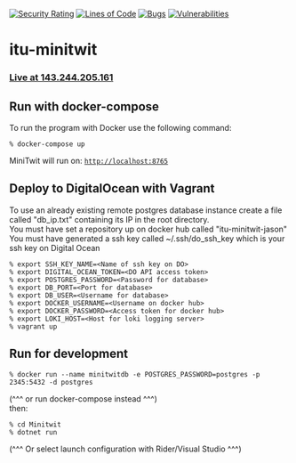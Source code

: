 [![Security Rating](https://sonarcloud.io/api/project_badges/measure?project=NiclasHjortkjaer_itu-minitwit&metric=security_rating)](https://sonarcloud.io/summary/new_code?id=NiclasHjortkjaer_itu-minitwit)
[![Lines of Code](https://sonarcloud.io/api/project_badges/measure?project=NiclasHjortkjaer_itu-minitwit&metric=ncloc)](https://sonarcloud.io/summary/new_code?id=NiclasHjortkjaer_itu-minitwit)
[![Bugs](https://sonarcloud.io/api/project_badges/measure?project=NiclasHjortkjaer_itu-minitwit&metric=bugs)](https://sonarcloud.io/summary/new_code?id=NiclasHjortkjaer_itu-minitwit)
[![Vulnerabilities](https://sonarcloud.io/api/project_badges/measure?project=NiclasHjortkjaer_itu-minitwit&metric=vulnerabilities)](https://sonarcloud.io/summary/new_code?id=NiclasHjortkjaer_itu-minitwit)
# itu-minitwit

### <a href="http://143.244.205.161">Live at 143.244.205.161</a>

## Run with docker-compose

To run the program with Docker use the following command:

```
% docker-compose up
```

MiniTwit will run on: <a href="http://localhost:8765">`http://localhost:8765`</a>

## Deploy to DigitalOcean with Vagrant
To use an already existing remote postgres database instance create a file called "db_ip.txt" containing its IP in the root directory. <br>
You must have set a repository up on docker hub called "itu-minitwit-jason" <br>
You must have generated a ssh key called ~/.ssh/do_ssh_key which is your ssh key on Digital Ocean

```
% export SSH_KEY_NAME=<Name of ssh key on DO>
% export DIGITAL_OCEAN_TOKEN=<DO API access token>
% export POSTGRES_PASSWORD=<Password for database>
% export DB_PORT=<Port for database>
% export DB_USER=<Username for database>
% export DOCKER_USERNAME=<Username on docker hub>
% export DOCKER_PASSWORD=<Access token for docker hub>
% export LOKI_HOST=<Host for loki logging server>
% vagrant up
```
## Run for development

```
% docker run --name minitwitdb -e POSTGRES_PASSWORD=postgres -p 2345:5432 -d postgres
```
(^^^ or run docker-compose instead ^^^) <br />
then:

```
% cd Minitwit
% dotnet run
```
(^^^ Or select launch configuration with Rider/Visual Studio ^^^)
